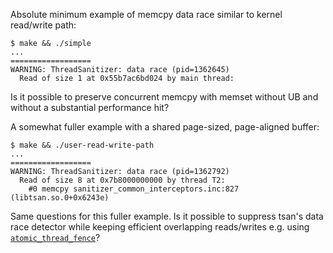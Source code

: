 Absolute minimum example of memcpy data race similar to kernel read/write path:
```
$ make && ./simple
...
==================
WARNING: ThreadSanitizer: data race (pid=1362645)
  Read of size 1 at 0x55b7ac6bd024 by main thread:
```

Is it possible to preserve concurrent memcpy with memset without UB and without a substantial performance hit?

A somewhat fuller example with a shared page-sized, page-aligned buffer:
```
$ make && ./user-read-write-path
...
==================
WARNING: ThreadSanitizer: data race (pid=1362792)
  Read of size 8 at 0x7b8000000000 by thread T2:
    #0 memcpy sanitizer_common_interceptors.inc:827 (libtsan.so.0+0x6243e)
```

Same questions for this fuller example. Is it possible to suppress tsan's data race detector while keeping efficient overlapping reads/writes e.g. using [`atomic_thread_fence`](https://www.cppreference.com/w/c/atomic/atomic_thread_fence.html)?
